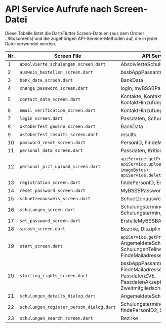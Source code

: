 # API Service Aufrufe nach Screen-Datei

Diese Tabelle listet die Dart/Flutter Screen-Dateien (aus dem Ordner ../lib/screens) und die zugehörigen API-Service-Methoden auf, die in jeder Datei verwendet werden.

| Nr. | Screen File                                |  API Service Methode                                                                                                                                   |
|-----|---------------------------------------------|------------------------------------------------------------------------------------------------------------------------------------------------------------|
| 1   | `absolvierte_schulungen_screen.dart`        | AbsolvierteSchulungen                                                                                                                                       |
| 2   | `ausweis_bestellen_screen.dart`             | bssbAppPassantrag                                                                                                                                            |
| 3   | `bank_data_screen.dart`                     | BankData                                                                                                                                        |
| 4   | `change_password_screen.dart`               | login, myBSSBPasswortAendern                                                                                                                                |
| 5   | `contact_data_screen.dart`                  | Kontakte, KontaktAendern, KontaktHinzufuegen                                                                                                                |
| 6   | `email_verification_screen.dart`            | KontaktHinzufuegen                                                                                                                                          |
| 7   | `login_screen.dart`                         | Passdaten, Schuetzenausweis                                                                                                                                 |
| 8   | `oktoberfest_gewinn_screen.dart`            | BankData                                                                                                                                                    |
| 9   | `oktoberfest_results_screen.dart`           | results                                                                                                                                                     |
| 10  | `password_reset_screen.dart`                | PersonID, FindeMailadressen                                                                                                                                 |
| 11  | `personal_data_screen.dart`                 | Passdaten, KritischeFelderUndAdresse                                                                                                                        |
| 12  | `personal_pict_upload_screen.dart`          | `apiService.getProfilePhoto(userId)`, `apiService.uploadProfilePhoto(userId, imageBytes)`, `apiService.deleteProfilePhoto(userId)`                         |
| 13  | `registration_screen.dart`                  | findePersonID, ErstelleMyBSSBAccount                                                                                                   |
| 14  | `reset_password_screen.dart`                | MyBSSBPasswortAendern                                                                                                                                       |
| 15  | `schuetzenausweis_screen.dart`              | Schuetzenausweis                                                                                                                                            |
| 16  | `schulungen_screen.dart`                    | Schulungstermine, BankData, Kontakte, Schulungstermin, Passdaten                                                                                           |
| 17  | `set_password_screen.dart`                  | ErstelleMyBSSBAccount                                                                                                                  |
| 18  | `splash_screen.dart`                        | Bezirke, Disziplinen                                                                                                                                        |
| 19  | `start_screen.dart`                         | `apiService.getProfilePhoto(personId)`, AngemeldeteSchulungen, SchulungenTeilnehmer, FindeMailadressen, Schulungstermin                                   |
| 20  | `starting_rights_screen.dart`               | bssbAppPassantrag, Passdaten, FindeMailadressen, Disziplinen, PassdatenZVE, PassdatenAkzeptierterOderAktiverPass, ZweitmitgliedschaftenZVE                |
| 21  | `schulungen_details_dialog.dart`            | AngemeldeteSchulungen                                                                                                                                       |
| 22  | `schulungen_register_person_dialog.dart`    | SchulungstermineZusatzfelder, findePersonID2, SchulungenTeilnehmer                                                                                          |
| 23  | `schulungen_search_screen.dart`             | Bezirke                                                                                                                                                     |
